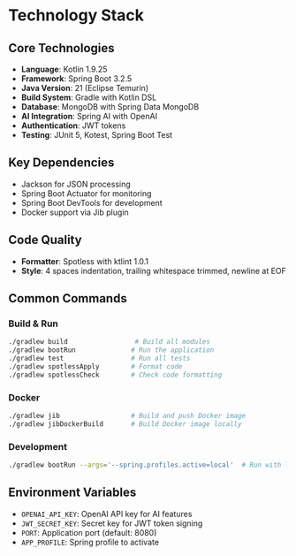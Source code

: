 # Technology Stack

## Core Technologies
- **Language**: Kotlin 1.9.25
- **Framework**: Spring Boot 3.2.5
- **Java Version**: 21 (Eclipse Temurin)
- **Build System**: Gradle with Kotlin DSL
- **Database**: MongoDB with Spring Data MongoDB
- **AI Integration**: Spring AI with OpenAI
- **Authentication**: JWT tokens
- **Testing**: JUnit 5, Kotest, Spring Boot Test

## Key Dependencies
- Jackson for JSON processing
- Spring Boot Actuator for monitoring
- Spring Boot DevTools for development
- Docker support via Jib plugin

## Code Quality
- **Formatter**: Spotless with ktlint 1.0.1
- **Style**: 4 spaces indentation, trailing whitespace trimmed, newline at EOF

## Common Commands

### Build & Run
```bash
./gradlew build                 # Build all modules
./gradlew bootRun              # Run the application
./gradlew test                 # Run all tests
./gradlew spotlessApply        # Format code
./gradlew spotlessCheck        # Check code formatting
```

### Docker
```bash
./gradlew jib                  # Build and push Docker image
./gradlew jibDockerBuild       # Build Docker image locally
```

### Development
```bash
./gradlew bootRun --args='--spring.profiles.active=local'  # Run with local profile
```

## Environment Variables
- `OPENAI_API_KEY`: OpenAI API key for AI features
- `JWT_SECRET_KEY`: Secret key for JWT token signing
- `PORT`: Application port (default: 8080)
- `APP_PROFILE`: Spring profile to activate
